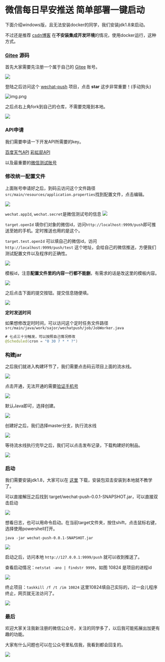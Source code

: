 # 微信每日早安推送 简单部署一键启动

下面介绍windows版，且无法安装docker的同学，我们安装jdk1.8来启动。

不过还是推荐 [csdn博客](http://t.csdn.cn/mMfZf) 在**不安装集成开发环境**的情况，使用docker运行，这种方式。


### [Gitee](https://gitee.com/simeitol-sajor/wechat-push) 源码

首先大家需要先注册一个属于自己的 [Gitee](https://gitee.com/signup) 账号。

![](doc/16600600303365.jpg)

登陆之后访问这个 [wechat-push](https://gitee.com/simeitol-sajor/wechat-push) 项目，点击 **star** 这步非常重要！(手动狗头)

![img.png](doc/img.png)

之后点右上角fork到自己的仓库，不需要克隆到本地。

![](doc/16600600806331.jpg)


### API申请

我们需要申请一下开发API所需要的key。

[百度天气API](https://lbsyun.baidu.com/apiconsole/center#/home)
[彩虹屁API](https://www.tianapi.com/apiview/181)

以及最重要的[微信测试账号](https://mp.weixin.qq.com/debug/cgi-bin/sandbox?t=sandbox/login)


### 修改统一配置文件

上面账号申请好之后，到码云访问这个文件路径 `src/main/resources/application.properties`找到配置文件，点击编辑。

![](doc/16600603138459.jpg)

`wechat.appId`, `wechat.secret`是微信测试号的信息
![](doc/16608156645365.jpg)

`target.openId` 填你们对象的微信id，访问`http://localhost:9999/push`即可推送至她的手机。定时推送也用的是这个。

`target.test.openId` 可以填自己的微信id，访问`http://localhost:9999/push/test` 这个地址，会给自己的微信推送，方便我们测试配置文件以及程序的正确性。

![](doc/16607005947205.jpg)

模板id，注意**配置文件里的内容一行都不能删**，有需求的话是改这里的模板内容。

![](doc/16607006249896.jpg)


之后点击下面的提交按钮。提交信息随便填。

![](doc/16600603945433.jpg)


**定时发送时间**

如果想修改定时时间，可以访问这个定时任务文件路径 `src/main/java/work/sajor/wechatpush/job/JobWorker.java`

```java 
# 七点三十分触发，可以按照自己情况修改
@Scheduled(cron = "0 30 7 * * ?")
```

### 构建jar


之后我们就进入构建环节了，我们需要点击码云项目上面的流水线。

![](doc/16600606326903.jpg)


点击开通，无法开通的需要[验证手机号](https://gitee.com/profile/account_information)

![](doc/16600606023300.jpg)

默认Java即可，选择创建。

![](doc/16600606735508.jpg)

创建好之后，我们选择master分支，执行流水线

![](doc/16600609605502.jpg)

等待流水线执行完毕之后，我们可以点击发布记录，下载构建好的制品。

![](doc/16600610345796.jpg)


### 启动

我们需要安装jdk1.8，大家可以在 [这里](https://www.aliyundrive.com/s/X7L3atWivrW) 下载，安装包双击安装到本地就不教学了。

可以直接解压之后找到 target/wechat-push-0.0.1-SNAPSHOT.jar，可以直接双击启动

![](doc/16607188075943.jpg)

想看日志，也可以用命令启动。在当前target文件夹，按住shift，点击鼠标右键，选择使用powershell打开。

```java -jar wechat-push-0.0.1-SNAPSHOT.jar```

![](doc/16600611685997.jpg)

启动之后，访问本地 `http://127.0.0.1:9999/push` 就可以收到推送了。

查看启动情况：`netstat -ano | findstr 9999`，如图 10824 是项目的进程id

![](doc/16607190291262.jpg)


终止项目：`taskkill /f /t /im 10824` 这里10824填自己实际的，过一会儿程序终止，网页就无法访问了。

![](doc/16607191102327.jpg)



### 最后

欢迎大家关注我新注册的微信公众号，关注的同学多了，以后我可能拓展出加更有趣的功能。

大家有什么问题也可以在公众号里私信我，我看到都会回复的。

![](doc/qrcode_for_gh_4b2bc81b1b42_258.jpg)